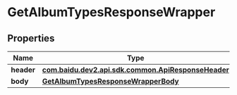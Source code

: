 

# GetAlbumTypesResponseWrapper


## Properties

Name | Type | Description | Notes
------------ | ------------- | ------------- | -------------
**header** | [**com.baidu.dev2.api.sdk.common.ApiResponseHeader**](com.baidu.dev2.api.sdk.common.ApiResponseHeader.md) |  |  [optional]
**body** | [**GetAlbumTypesResponseWrapperBody**](GetAlbumTypesResponseWrapperBody.md) |  |  [optional]



